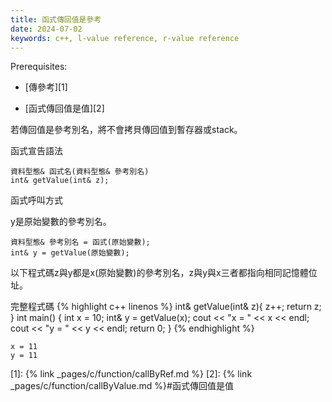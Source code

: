 ```yaml
---
title: 函式傳回值是參考
date: 2024-07-02
keywords: c++, l-value reference, r-value reference
---
```


Prerequisites:

- [傳參考][1]

- [函式傳回值是值][2]


若傳回值是參考別名，將不會拷貝傳回值到暫存器或stack。

函式宣告語法

```
資料型態& 函式名(資料型態& 參考別名)
int& getValue(int& z);
```

函式呼叫方式

y是原始變數的參考別名。
```
資料型態& 參考別名 = 函式(原始變數);
int& y = getValue(原始變數);
```

以下程式碼z與y都是x(原始變數)的參考別名，z與y與x三者都指向相同記憶體位址。

完整程式碼
{% highlight c++ linenos %}
int& getValue(int& z){
    z++;
    return z;
}
int main() {
    int x = 10;
    int& y = getValue(x);
    cout << "x = " << x << endl;
    cout << "y = " << y << endl;
    return 0;
}
{% endhighlight %}

```
x = 11
y = 11
```


[1]: {% link _pages/c/function/callByRef.md %}
[2]: {% link _pages/c/function/callByValue.md %}#函式傳回值是值